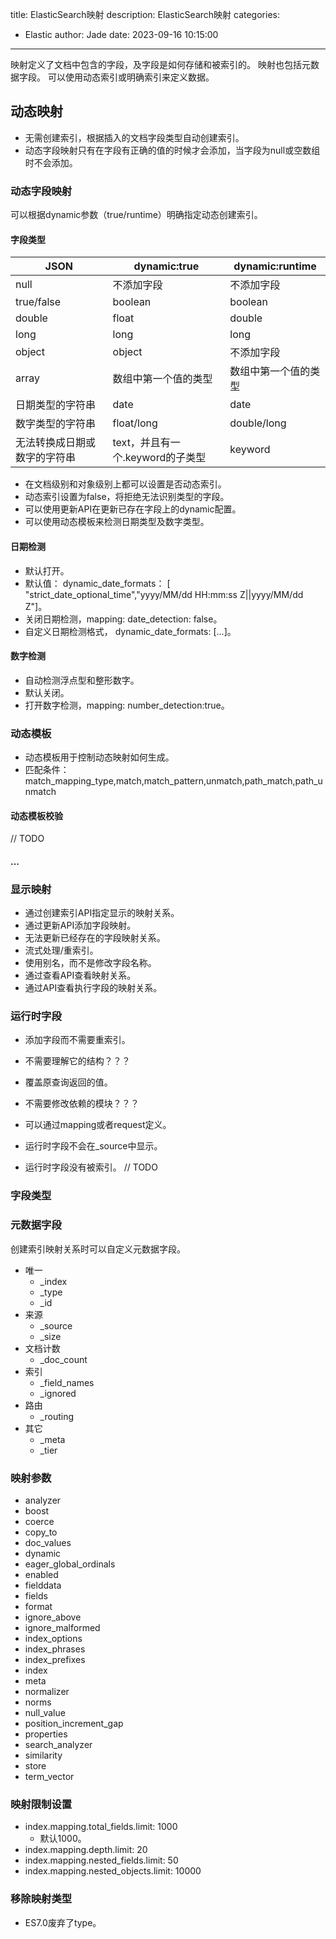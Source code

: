 title: ElasticSearch映射
description: ElasticSearch映射
categories:
  - Elastic
author: Jade
date: 2023-09-16 10:15:00
---

映射定义了文档中包含的字段，及字段是如何存储和被索引的。
映射也包括元数据字段。
可以使用动态索引或明确索引来定义数据。

## 动态映射
- 无需创建索引，根据插入的文档字段类型自动创建索引。
- 动态字段映射只有在字段有正确的值的时候才会添加，当字段为null或空数组时不会添加。

### 动态字段映射
可以根据dynamic参数（true/runtime）明确指定动态创建索引。

#### 字段类型
| JSON           | dynamic:true           | dynamic:runtime |
|----------------|------------------------|-----------------|
| null           | 不添加字段                  | 不添加字段           |
| true/false     | boolean                | boolean         |
| double         | float                  | double          |
| long           | long                   | long            |
| object         | object                 | 不添加字段           |
| array          | 数组中第一个值的类型             | 数组中第一个值的类型      |
| 日期类型的字符串       | date                   | date            |   
| 数字类型的字符串       | float/long             | double/long     |   
| 无法转换成日期或数字的字符串 | text，并且有一个.keyword的子类型 | keyword         |   

- 在文档级别和对象级别上都可以设置是否动态索引。
- 动态索引设置为false，将拒绝无法识别类型的字段。
- 可以使用更新API在更新已存在字段上的dynamic配置。
- 可以使用动态模板来检测日期类型及数字类型。

#### 日期检测
- 默认打开。
- 默认值： dynamic_date_formats： [ "strict_date_optional_time","yyyy/MM/dd HH:mm:ss Z||yyyy/MM/dd Z"]。
- 关闭日期检测，mapping: date_detection: false。
- 自定义日期检测格式， dynamic_date_formats: [...]。
  
#### 数字检测
- 自动检测浮点型和整形数字。
- 默认关闭。
- 打开数字检测，mapping: number_detection:true。

### 动态模板
- 动态模板用于控制动态映射如何生成。
- 匹配条件： match_mapping_type,match,match_pattern,unmatch,path_match,path_unmatch

#### 动态模板校验
// TODO

#### ...

### 显示映射
- 通过创建索引API指定显示的映射关系。
- 通过更新API添加字段映射。
- 无法更新已经存在的字段映射关系。
- 流式处理/重索引。
- 使用别名，而不是修改字段名称。
- 通过查看API查看映射关系。
- 通过API查看执行字段的映射关系。

### 运行时字段
- 添加字段而不需要重索引。
- 不需要理解它的结构？？？
- 覆盖原查询返回的值。
- 不需要修改依赖的模块？？？

- 可以通过mapping或者request定义。
- 运行时字段不会在_source中显示。

- 运行时字段没有被索引。
// TODO

### 字段类型

### 元数据字段
创建索引映射关系时可以自定义元数据字段。

- 唯一
  - _index
  - _type
  - _id
- 来源
  - _source
  - _size
- 文档计数
  - _doc_count
- 索引
  - _field_names
  - _ignored
- 路由
  - _routing
- 其它
  - _meta
  - _tier

### 映射参数
- analyzer
- boost
- coerce
- copy_to
- doc_values
- dynamic
- eager_global_ordinals
- enabled
- fielddata
- fields
- format
- ignore_above
- ignore_malformed
- index_options
- index_phrases
- index_prefixes
- index
- meta
- normalizer
- norms
- null_value
- position_increment_gap
- properties
- search_analyzer
- similarity
- store
- term_vector

### 映射限制设置
- index.mapping.total_fields.limit: 1000
  - 默认1000。
- index.mapping.depth.limit: 20
- index.mapping.nested_fields.limit: 50
- index.mapping.nested_objects.limit: 10000

### 移除映射类型
- ES7.0废弃了type。
